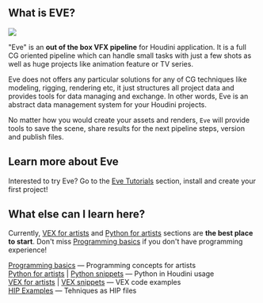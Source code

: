 ## What is EVE?
[![](https://live.staticflickr.com/65535/48087753286_d82d6097d2_o.jpg)](https://live.staticflickr.com/65535/48087753286_d82d6097d2_o.jpg)

"Eve" is an **out of the box VFX pipeline** for Houdini application. It is a full CG oriented pipeline which can handle small tasks with just a few shots as well as huge projects like animation feature or TV series. 

Eve does not offers any particular solutions for any of CG techniques like modeling, rigging, rendering etc, it just structures all project data and provides tools for data managing and exchange. In other words, Eve is an abstract data management system for your Houdini projects.

No matter how you would create your assets and renders, `Eve` will provide tools to save the scene, share results for the next pipeline steps, version and publish files.

## Learn more about Eve
Interested to try Eve? Go to the [Eve Tutorials](pipeline-tutorials) section, install and create your first project!

## What else can I learn here?
Currently, [VEX for artists](vex-for-artists) and [Python for artists](python-for-artists) sections are **the best place to start**. Don't miss [Programming basics](programming-basics) if you don't have programming experience!

[Programming basics](programming-basics) — Programming concepts for artists  
[Python for artists](python-for-artists) | [Python snippets](python-snippets) — Python in Houdini usage  
[VEX for artists](vex-for-artists) | [VEX snippets](vex-snippets) — VEX code examples  
[HIP Examples](examples) — Tehniques as HIP files   
